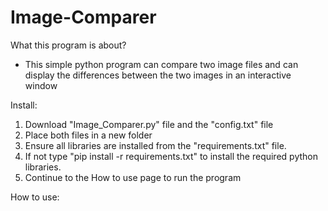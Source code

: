 # Image-Comparer

What this program is about?
  * This simple python program can compare two image files and can display the differences between the two images in an interactive window 
 
Install:
1. Download "Image_Comparer.py" file and the "config.txt" file
2. Place both files in a new folder 
3. Ensure all libraries are installed from the "requirements.txt" file.
4. If not type "pip install -r requirements.txt" to install the required python libraries.
5. Continue to the How to use page to run the program

How to use:
